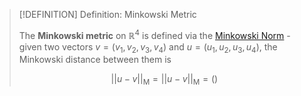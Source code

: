 >[!DEFINITION] Definition: Minkowski Metric
>
>The **Minkowski metric** on $\mathbb{R}^4$ is defined via the [Minkowski Norm](Minkowski%20Norm.md) - given two vectors $v = (v_1, v_2, v_3, v_4)$ and $u = (u_1, u_2, u_3, u_4)$, the Minkowski distance between them is
>
>$$||u - v||_\text{M} = ||u - v||_\text{M} = ()$$
>